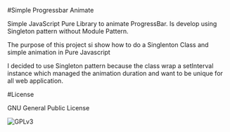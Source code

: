 #Simple Progressbar Animate

Simple JavaScript Pure Library to animate ProgressBar. Is develop using Singleton pattern without Module Pattern.

The purpose of this project si show how to do a Singlenton Class and simple animation in Pure Javascript

I decided to use Singleton pattern because the class wrap a setInterval instance which managed the animation duration and want to be unique for all web application.

#License

GNU General Public License


![GPLv3](https://commons.wikimedia.org/wiki/File%3AGPLv3_Logo.svg)

